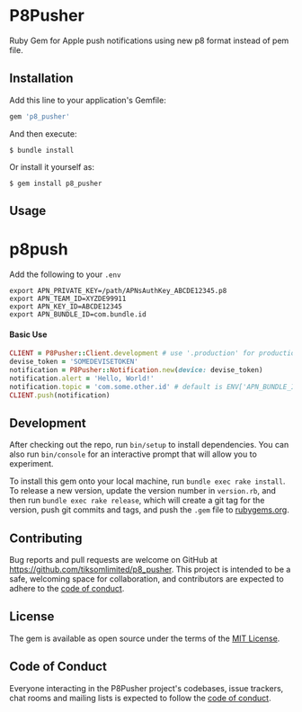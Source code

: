 # P8Pusher

Ruby Gem for Apple push notifications using new p8 format instead of pem file.

## Installation

Add this line to your application's Gemfile:

```ruby
gem 'p8_pusher'
```

And then execute:

    $ bundle install

Or install it yourself as:

    $ gem install p8_pusher

## Usage

# p8push

Add the following to your `.env`
```
export APN_PRIVATE_KEY=/path/APNsAuthKey_ABCDE12345.p8 
export APN_TEAM_ID=XYZDE99911
export APN_KEY_ID=ABCDE12345
export APN_BUNDLE_ID=com.bundle.id
```

#### Basic Use

```ruby
CLIENT = P8Pusher::Client.development # use '.production' for production use
devise_token = 'SOMEDEVISETOKEN'
notification = P8Pusher::Notification.new(device: devise_token)
notification.alert = 'Hello, World!'
notification.topic = 'com.some.other.id' # default is ENV['APN_BUNDLE_ID']
CLIENT.push(notification)
```
## Development

After checking out the repo, run `bin/setup` to install dependencies. You can also run `bin/console` for an interactive prompt that will allow you to experiment.

To install this gem onto your local machine, run `bundle exec rake install`. To release a new version, update the version number in `version.rb`, and then run `bundle exec rake release`, which will create a git tag for the version, push git commits and tags, and push the `.gem` file to [rubygems.org](https://rubygems.org).

## Contributing

Bug reports and pull requests are welcome on GitHub at https://github.com/tiksomlimited/p8_pusher. This project is intended to be a safe, welcoming space for collaboration, and contributors are expected to adhere to the [code of conduct](https://github.com/tiksomlimited/p8_pusher/blob/master/CODE_OF_CONDUCT.md).


## License

The gem is available as open source under the terms of the [MIT License](https://opensource.org/licenses/MIT).

## Code of Conduct

Everyone interacting in the P8Pusher project's codebases, issue trackers, chat rooms and mailing lists is expected to follow the [code of conduct](https://github.com/tiksomlimited/p8_pusher/blob/master/CODE_OF_CONDUCT.md).
